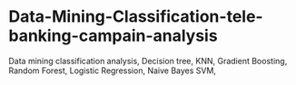 # Data-Mining-Classification-tele-banking-campain-analysis
Data mining classification analysis, Decision tree, KNN, Gradient Boosting, Random Forest, Logistic Regression, Naive Bayes SVM, 
